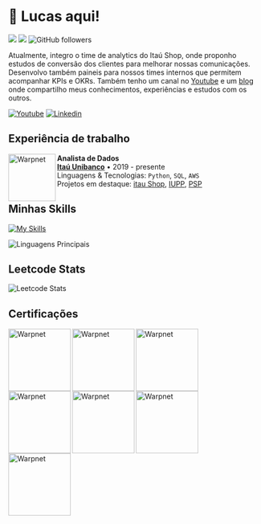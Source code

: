 # :vulcan_salute: Lucas aqui! 

![](https://komarev.com/ghpvc/?username=lucas-fonzo&color=000000)
![](https://estruyf-github.azurewebsites.net/api/VisitorHit?user=lucas-fonzo&countColorcountColor&countColor=%232979ff) ![GitHub followers](https://img.shields.io/github/followers/lucas-fonzo?label=Follow&style=social)
<p align="left" style="text-align: justify">
  
Atualmente, integro o time de analytics do Itaú Shop, onde proponho estudos de conversão dos clientes para melhorar nossas comunicações. Desenvolvo também paineis para nossos times internos que permitem acompanhar KPIs e OKRs. Também tenho um canal no [Youtube](https://www.youtube.com/channel/UCxVV9X6rs48Y9SxoLrWvgUw) e um [blog](https://medium.com/@lucas-fonzo) onde compartilho meus conhecimentos, experiências e estudos com os outros.

</p>

[![Youtube](https://img.shields.io/badge/lucasfonzo-FF0000?style=for-the-badge&logo=youtube&logoColor=white)](https://www.youtube.com/channel/UCxVV9X6rs48Y9SxoLrWvgUw)
[![Linkedin](https://img.shields.io/badge/Lucas%20Fonzo-0077B5?style=for-the-badge&logo=linkedin&logoColor=white)](https://www.linkedin.com/in/lucas-fonzo/) 

## Experiência de trabalho

[<img align="left" height="94px" width="94px" alt="Warpnet" src="https://upload.wikimedia.org/wikipedia/commons/thumb/1/19/Ita%C3%BA_Unibanco_logo_2023.svg/500px-Ita%C3%BA_Unibanco_logo_2023.svg.png"/>](https://www.itau.com.br/)

**Analista de Dados** \
[**Itaú Unibanco**](https://www.itau.com.br/) • 2019 - presente\
Linguagens & Tecnologias: `Python`, `SQL`, `AWS`\
Projetos em destaque: [itau Shop](https://www.itau.com.br/itau-shop), [IUPP](https://www.remessaonline.com.br/blog/iupp-itau/), [PSP](https://www.idinheiro.com.br/cartao-de-credito/sempre-presente/)
<br/>


## Minhas Skills
[![My Skills](https://skillicons.dev/icons?i=python,mysql,postgres,aws,nodejs,js,ts,npm,vscode,html,css,react,![image](https://github.com/Lucas-Fonzo/Lucas-Fonzo/assets/157448238/1c3b7ccb-8eac-4729-90e2-54ad2ae2b2d7)
)](https://skillicons.dev)

![Linguagens Principais](https://github-readme-stats.vercel.app/api/top-langs/?username=lucas-fonzo&theme=tokyonight&hide_border=true&custom_title=Linguagens%20%Principais)

## Leetcode Stats 
![Leetcode Stats](https://leetcard.jacoblin.cool/lucas-fonzo?ext=heatmap)

## Certificações 

<a href="http://badges.com.br/share/08be7ff387dbb3cb37780d998cee591a.php?a=3707&embed=true"><img align="left" height="124px" width="124px" alt="Warpnet" src="https://brasilopenbadge.com.br/badge/3707.png?nocache=387944356"/></a>
<a href="http://badges.com.br/share/08727cbcfa318f85200c4c158eec7069.php?a=5219&embed=true"><img align="left" height="124px" width="124px" alt="Warpnet" src="https://www.brasilopenbadge.com.br/badge/5219.png?nocache=472855742"/></a>
<a href="http://badges.com.br/share/bf0db623d103f27b7c5dd86d04a08531.php?a=6413&embed=true"><img align="left" height="124px" width="124px" alt="Warpnet" src="https://brasilopenbadge.com.br/badge/6413.png?nocache=414404372"/></a>
<a href="http://badges.com.br/share/5a08e24eabd1e6c40ca612c3ef2949a6.php?a=6414&embed=true"><img align="left" height="124px" width="124px" alt="Warpnet" src="https://brasilopenbadge.com.br/badge/6414.png?nocache=388271272"/></a>
<br/>
<br/>
<br/>
<br/>
<br/>
<br/>
<br/>
<a href="http://badges.com.br/share/351dd20fd6da8a07f69fd82af4c7ac14.php?a=3712&embed=true"><img align="left" height="124px" width="124px" alt="Warpnet" src="https://brasilopenbadge.com.br/badge/3712.png?nocache=388279344"/></a>
<a href="http://badges.com.br/share/c28a2fc824574d1e07ca6190e86d732e.php?a=3709&embed=true"><img align="left" height="124px" width="124px" alt="Warpnet" src="https://brasilopenbadge.com.br/badge/3709.png?nocache=389153138"/></a>
<a href="http://badges.com.br/share/b730bb640b0ae20d97ab5ceac5112608.php?a=4048&embed=true"><img align="left" height="124px" width="124px" alt="Warpnet" src="https://brasilopenbadge.com.br/badge/4048.png?nocache=388285398"/></a>
<br/>
<br/>
<br/>
<br/>
<br/>
<br/>



<!--
[![API Banco Digital](https://ytcards.demolab.com/?id=tFyjhiydrFc&title=API+Banco+Digital&lang=pt&timestamp=1714615202&background_color=%230d1117&title_color=%23ffffff&stats_color=%23dedede&max_title_lines=1&width=250&border_radius=5&duration=736 "5 things I wish I knew before studying Computer Science")](https://www.youtube.com/watch?v=tFyjhiydrFc)

**Lucas-Fonzo/Lucas-Fonzo** is a ✨ _special_ ✨ repository because its `README.md` (this file) appears on your GitHub profile.
[![Instagram](https://img.shields.io/badge/jess.coder-E4405F?style=for-the-badge&logo=instagram&logoColor=white)]()
Here are some ideas to get you started:

- 🔭 I’m currently working on ...
- 🌱 I’m currently learning ...
- 👯 I’m looking to collaborate on ...
- 🤔 I’m looking for help with ...
- 💬 Ask me about ...
- 📫 How to reach me: ...
- 😄 Pronouns: ...
- ⚡ Fun fact: ...
-->
